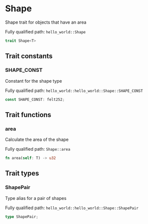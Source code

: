# Shape

Shape trait for objects that have an area

Fully qualified path: `hello_world::Shape`

```rust
trait Shape<T>
```

## Trait constants

### SHAPE_CONST

Constant for the shape type

Fully qualified path: `hello_world::hello_world::Shape::SHAPE_CONST`

```rust
const SHAPE_CONST: felt252;
```


## Trait functions

### area

Calculate the area of the shape

Fully qualified path: `Shape::area`

```rust
fn area(self: T) -> u32
```


## Trait types

### ShapePair

Type alias for a pair of shapes

Fully qualified path: `hello_world::hello_world::Shape::ShapePair`

```rust
type ShapePair;
```


